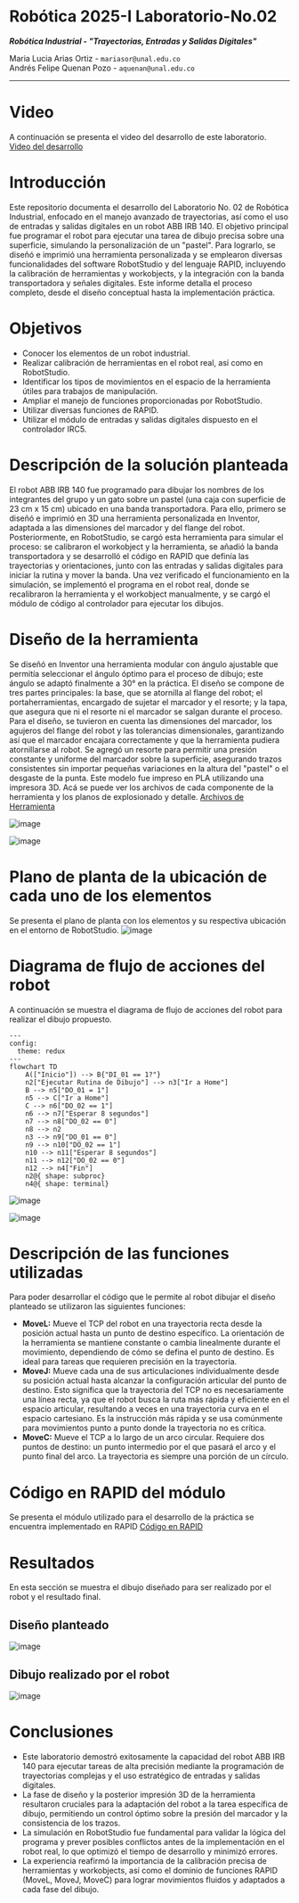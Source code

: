 # Robótica 2025-I Laboratorio-No.02
***Robótica Industrial - "Trayectorias, Entradas y Salidas Digitales"***  
  
Maria Lucia Arias Ortiz - `mariasor@unal.edu.co`  
Andrés Felipe Quenan Pozo - `aquenan@unal.edu.co`
***
# Video
A continuación se presenta el video del desarrollo de este laboratorio. <a href="https://youtu.be/lbS4p6EcETY">Video del desarrollo</a>
# Introducción
Este repositorio documenta el desarrollo del Laboratorio No. 02 de Robótica Industrial, enfocado en el manejo avanzado de trayectorias, así como el uso de entradas y salidas digitales en un robot ABB IRB 140. El objetivo principal fue programar el robot para ejecutar una tarea de dibujo precisa sobre una superficie, simulando la personalización de un "pastel". Para lograrlo, se diseñó e imprimió una herramienta personalizada y se emplearon diversas funcionalidades del software RobotStudio y del lenguaje RAPID, incluyendo la calibración de herramientas y workobjects, y la integración con la banda transportadora y señales digitales. Este informe detalla el proceso completo, desde el diseño conceptual hasta la implementación práctica.

# Objetivos

* Conocer los elementos de un robot industrial.
* Realizar calibración de herramientas en el robot real, así como en RobotStudio.
* Identificar los tipos de movimientos en el espacio de la herramienta útiles para trabajos de manipulación.
* Ampliar el manejo de funciones proporcionadas por RobotStudio.
* Utilizar diversas funciones de RAPID.
* Utilizar el módulo de entradas y salidas digitales dispuesto en el controlador IRC5.

# Descripción de la solución planteada

El robot ABB IRB 140 fue programado para dibujar los nombres de los integrantes del grupo y un gato sobre un pastel (una caja con superficie de 23 cm x 15 cm) ubicado en una banda transportadora. Para ello, primero se diseñó e imprimió en 3D una herramienta personalizada en Inventor, adaptada a las dimensiones del marcador y del flange del robot. Posteriormente, en RobotStudio, se cargó esta herramienta para simular el proceso: se calibraron el workobject y la herramienta, se añadió la banda transportadora y se desarrolló el código en RAPID que definía las trayectorias y orientaciones, junto con las entradas y salidas digitales para iniciar la rutina y mover la banda. Una vez verificado el funcionamiento en la simulación, se implementó el programa en el robot real, donde se recalibraron la herramienta y el workobject manualmente, y se cargó el módulo de código al controlador para ejecutar los dibujos.

# Diseño de la herramienta 
Se diseñó en Inventor una herramienta modular con ángulo ajustable que permitía seleccionar el ángulo óptimo para el proceso de dibujo; este ángulo se adaptó finalmente a 30° en la práctica. El diseño se compone de tres partes principales: la base, que se atornilla al flange del robot; el portaherramientas, encargado de sujetar el marcador y el resorte; y la tapa, que asegura que ni el resorte ni el marcador se salgan durante el proceso. Para el diseño, se tuvieron en cuenta las dimensiones del marcador, los agujeros del flange del robot y las tolerancias dimensionales, garantizando así que el marcador encajara correctamente y que la herramienta pudiera atornillarse al robot. Se agregó un resorte para permitir una presión constante y uniforme del marcador sobre la superficie, asegurando trazos consistentes sin importar pequeñas variaciones en la altura del "pastel" o el desgaste de la punta. Este modelo fue impreso en PLA utilizando una impresora 3D. Acá se puede ver los archivos de cada componente de la herramienta y los planos de explosionado y detalle.  <a href="https://github.com/MariaLuciaArias/Robotica-2025-I---Laboratorio-No.-02/tree/main/Herramienta">Archivos de Herramienta</a>

![image](https://github.com/user-attachments/assets/924ae467-af9c-491e-b18c-3c48b7bc802b)

![image](https://github.com/user-attachments/assets/f7f9f49f-3af8-4f23-9c8c-6e4b2b74f55b)


# Plano de planta de la ubicación de cada uno de los elementos
Se presenta el plano de planta con los elementos y su respectiva ubicación en el entorno de RobotStudio.
![image](https://github.com/user-attachments/assets/ebe1a972-fe08-4ee8-875a-021c64a936b9)

# Diagrama de flujo de acciones del robot
A continuación se muestra el diagrama de flujo de acciones del robot para realizar el dibujo propuesto. 

```mermaid
---
config:
  theme: redux
---
flowchart TD
    A(["Inicio"]) --> B{"DI_01 == 1?"}
    n2["Ejecutar Rutina de Dibujo"] --> n3["Ir a Home"]
    B --> n5["DO_01 = 1"]
    n5 --> C["Ir a Home"]
    C --> n6["DO_02 == 1"]
    n6 --> n7["Esperar 8 segundos"]
    n7 --> n8["DO_02 == 0"]
    n8 --> n2
    n3 --> n9["DO_01 == 0"]
    n9 --> n10["DO_02 == 1"]
    n10 --> n11["Esperar 8 segundos"]
    n11 --> n12["DO_02 == 0"]
    n12 --> n4["Fin"]
    n2@{ shape: subproc}
    n4@{ shape: terminal}

```

![image](https://github.com/user-attachments/assets/d48091c1-aa0f-433a-906e-199e85b4fb4d)

![image](https://github.com/user-attachments/assets/ccc25e7d-2cc4-4df6-b55d-b1720848174f)



# Descripción de las funciones utilizadas
Para poder desarrollar el código que le permite al robot dibujar el diseño planteado se utilizaron las siguientes funciones:
* **MoveL:** Mueve el TCP del robot en una trayectoria recta desde la posición actual hasta un punto de destino específico. La orientación de la herramienta se mantiene constante o cambia linealmente durante el movimiento, dependiendo de cómo se defina el punto de destino. Es ideal para tareas que requieren precisión en la trayectoria. 
* **MoveJ:** Mueve cada una de sus articulaciones individualmente desde su posición actual hasta alcanzar la configuración articular del punto de destino. Esto significa que la trayectoria del TCP no es necesariamente una línea recta, ya que el robot busca la ruta más rápida y eficiente en el espacio articular, resultando a veces en una trayectoria curva en el espacio cartesiano. Es la instrucción más rápida y se usa comúnmente para movimientos punto a punto donde la trayectoria no es crítica.
* **MoveC:** Mueve el TCP a lo largo de un arco circular. Requiere dos puntos de destino: un punto intermedio por el que pasará el arco y el punto final del arco. La trayectoria es siempre una porción de un círculo. 

# Código en RAPID del módulo
Se presenta el módulo utilizado para el desarrollo de la práctica se encuentra implementado en RAPID 
<a href="https://youtu.be/lbS4p6EcETY](https://github.com/MariaLuciaArias/Robotica-2025-I---Laboratorio-No.-02/blob/main/Module1.mod">Código en RAPID</a>

# Resultados
En esta sección se muestra el dibujo diseñado para ser realizado por el robot y el resultado final.

## Diseño planteado
![image](https://github.com/user-attachments/assets/1d3711cd-1fae-4aed-a44d-16e2b8e43b35)

## Dibujo realizado por el robot
![image](https://github.com/user-attachments/assets/2ee184aa-5804-4355-9b5e-3e141dcff488)

# Conclusiones
* Este laboratorio demostró exitosamente la capacidad del robot ABB IRB 140 para ejecutar tareas de alta precisión mediante la programación de trayectorias complejas y el uso estratégico de entradas y salidas digitales.
* La fase de diseño y la posterior impresión 3D de la herramienta resultaron cruciales para la adaptación del robot a la tarea específica de dibujo, permitiendo un control óptimo sobre la presión del marcador y la consistencia de los trazos.
* La simulación en RobotStudio fue fundamental para validar la lógica del programa y prever posibles conflictos antes de la implementación en el robot real, lo que optimizó el tiempo de desarrollo y minimizó errores.
* La experiencia reafirmó la importancia de la calibración precisa de herramientas y workobjects, así como el dominio de funciones RAPID (MoveL, MoveJ, MoveC) para lograr movimientos fluidos y adaptados a cada fase del dibujo.
